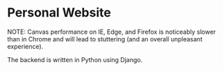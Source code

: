 # Personal Website

NOTE: Canvas performance on IE, Edge, and Firefox is noticeably slower than in Chrome and will lead to stuttering (and an overall unpleasant experience).


The backend is written in Python using Django. 

